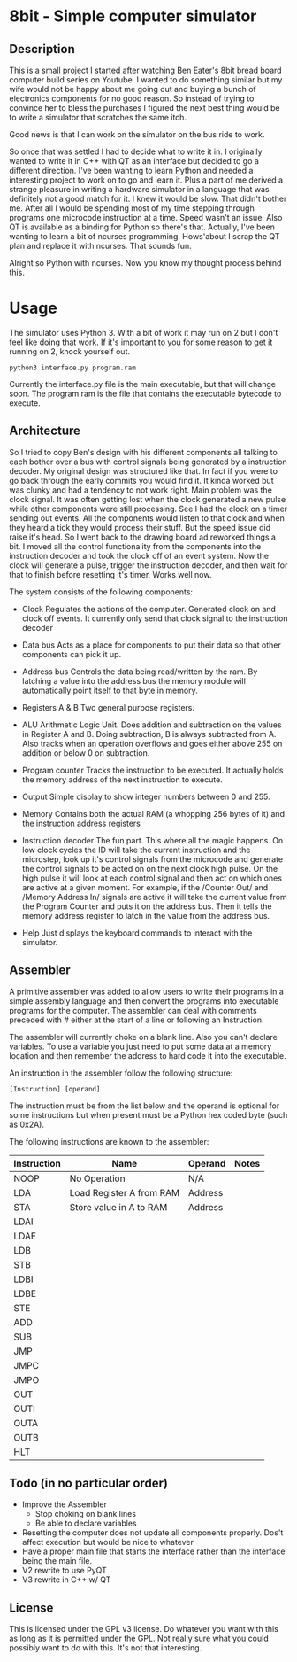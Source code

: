 # 8bit - Simple computer simulator

## Description

This is a small project I started after watching Ben Eater's 8bit bread board computer build series on Youtube. I wanted to do something similar but my wife would not be happy about me going out and buying a bunch of electronics components for no good reason. So instead of trying to convince her to bless the purchases I figured the next best thing would be to write a simulator that scratches the same itch.

Good news is that I can work on the simulator on the bus ride to work.

So once that was settled I had to decide what to write it in. I originally wanted to write it in C++ with QT as an interface but decided to go a different direction. I've been wanting to learn Python and needed a interesting project to work on to go and learn it. Plus a part of me derived a strange pleasure in writing a hardware simulator in a language that was definitely not a good match for it. I knew it would be slow. That didn't bother me. After all I would be spending most of my time stepping through programs one microcode instruction at a time. Speed wasn't an issue. Also QT is available as a binding for Python so there's that. Actually, I've been wanting to learn a bit of ncurses programming. Hows'about I scrap the QT plan and replace it with ncurses. That sounds fun.

Alright so Python with ncurses. Now you know my thought process behind this.

# Usage

The simulator uses Python 3. With a bit of work it may run on 2 but I don't feel like doing that work. If it's important to you for some reason to get it running on 2, knock yourself out.

`python3 interface.py program.ram`

Currently the interface.py file is the main executable, but that will change soon. The program.ram is the file that contains the executable bytecode to execute.


## Architecture

So I tried to copy Ben's design with his different components all talking to each bother over a bus with control signals being generated by a instruction decoder. My original design was structured like that. In fact if you were to go back through the early commits you would find it. It kinda worked but was clunky and had a tendency to not work right. Main problem was the clock signal. It was often getting lost when the clock generated a new pulse while other components were still processing. See I had the clock on a timer sending out events. All the components would listen to that clock and when they heard a tick they would process their stuff. But the speed issue did raise it's head. So I went back to the drawing board ad reworked things a bit. I moved all the control functionality from the components into the instruction decoder and took the clock off of an event system. Now the clock will generate a pulse, trigger the instruction decoder, and then wait for that to finish before resetting it's timer. Works well now.

The system consists of the following components:

* Clock
    Regulates the actions of the computer. Generated clock on and clock off events. It currently only send that clock signal to the instruction decoder

* Data bus
    Acts as a place for components to put their data so that other components can pick it up.

* Address bus
    Controls the data being read/written by the ram. By latching a value into the address bus the memory module will automatically point itself to that byte in memory.

* Registers A & B
    Two general purpose registers.

* ALU
    Arithmetic Logic Unit. Does addition and subtraction on the values in Register A and B. Doing subtraction, B is always subtracted from A. Also tracks when an operation overflows and goes either above 255 on addition or below 0 on subtraction.

* Program counter
    Tracks the instruction to be executed. It actually holds the memory address of the next instruction to execute.

* Output
    Simple display to show integer numbers between 0 and 255.

* Memory
    Contains both the actual RAM (a whopping 256 bytes of it) and the instruction address registers

* Instruction decoder
    The fun part. This where all the magic happens. On low clock cycles the ID will take the current instruction and the microstep, look up it's control signals from the microcode and generate the control signals to be acted on on the next clock high pulse. On the high pulse it will look at each control signal and then act on which ones are active at a given moment. For example, if the /Counter Out/ and /Memory Address In/ signals are active it will take the current value from the Program Counter and puts it on the address bus. Then it tells the memory address register to latch in the value from the address bus.

* Help
    Just displays the keyboard commands to interact with the simulator.

## Assembler

A primitive assembler was added to allow users to write their programs in a simple assembly language and then convert the programs into executable programs for the computer. The assembler can deal with comments preceded with # either at the start of a line or following an Instruction.

The assembler will currently choke on a blank line. Also you can't declare variables. To use a variable you just need to put some data at a memory location and then remember the address to hard code it into the executable.

An instruction in the assembler follow the following structure:

`[Instruction] [operand]`

The instruction must be from the list below and the operand is optional for some instructions but when present must be a Python hex coded byte (such as 0x2A).

The following instructions are known to the assembler:

| Instruction | Name                     | Operand | Notes                                                      |
|-------------|--------------------------|---------|-------|
| NOOP        | No Operation             | N/A     |       |
| LDA         | Load Register A from RAM | Address |       |
| STA         | Store value in A to RAM  | Address |       |
| LDAI        |                          |         |       |
| LDAE        |                          |         |       |
| LDB         |                          |         |       |
| STB         |                          |         |       |
| LDBI        |                          |         |       |
| LDBE        |                          |         |       |
| STE         |                          |         |       |
| ADD         |                          |         |       |
| SUB         |                          |         |       |
| JMP         |                          |         |       |
| JMPC        |                          |         |       |
| JMPO        |                          |         |       |
| OUT         |                          |         |       |
| OUTI        |                          |         |       |
| OUTA        |                          |         |       |
| OUTB        |                          |         |       |
| HLT         |                          |         |       |


## Todo (in no particular order)

* Improve the Assembler
    * Stop choking on blank lines
    * Be able to declare variables
* Resetting the computer does not update all components properly. Dos't affect execution but would be nice to whatever
* Have a proper main file that starts the interface rather than the interface being the main file.
* V2 rewrite to use PyQT
* V3 rewrite in C++ w/ QT

## License

This is licensed under the GPL v3 license. Do whatever you want with this as long as it is permitted under the GPL. Not really sure what you could possibly want to do with this. It's not that interesting.
